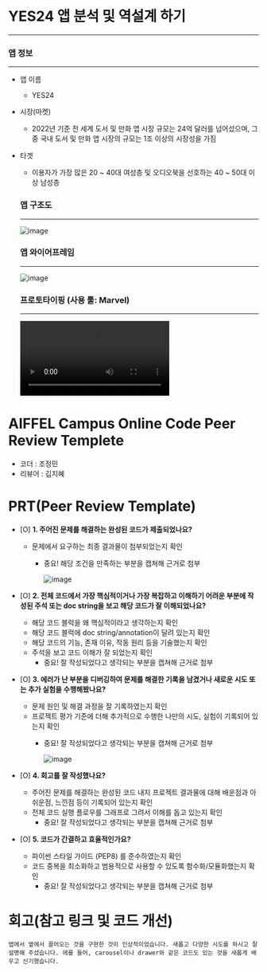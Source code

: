 # YES24 앱 분석 및 역설계 하기
---
### 앱 정보
---
* 앱 이름
    * YES24
* 시장(마켓)
    * 2022년 기준 전 세계 도서 및 만화 앱 시장 규모는 24억 달러를 넘어섰으며, 그 중 국내 도서 및 만화 앱 시장의 규모는 1조 이상의 시장성을 가짐
* 타겟
    * 이용자가 가장 많은 20 ~ 40대 여성층 및 오디오북을 선호하는 40 ~ 50대 이상 남성층

  ### 앱 구조도
  ---
  ![image](https://github.com/user-attachments/assets/18aef22e-0689-4c44-a997-9b4376627554)

  ### 앱 와이어프레임
  ---
  ![image](https://github.com/user-attachments/assets/8a3dc8c8-2058-406f-933c-63ac6f722e3b)

  ### 프로토타이핑 (사용 툴: Marvel)
  ---
  ![video](https://file.notion.so/f/f/c09f8228-29c7-4dcb-8ca3-1de7d3988fab/8fd342ff-515d-4cd5-aa14-3ccb3fe64c01/bandicam_2024-10-22_15-49-32-152.mp4?table=block&id=0b9a5668-80e8-407f-9365-80a87d33bf9b&spaceId=c09f8228-29c7-4dcb-8ca3-1de7d3988fab&expirationTimestamp=1730073600000&signature=p7ZQ82-T_FSR_RA5u4ByWc4ql0KZGatGEPstJQuZSPc&downloadName=bandicam+2024-10-22+15-49-32-152.mp4)
  

# AIFFEL Campus Online Code Peer Review Templete
- 코더 : 조정민
- 리뷰어 : 김지혜 


# PRT(Peer Review Template)
- [O]  **1. 주어진 문제를 해결하는 완성된 코드가 제출되었나요?**
    - 문제에서 요구하는 최종 결과물이 첨부되었는지 확인
        - 중요! 해당 조건을 만족하는 부분을 캡쳐해 근거로 첨부
     
          ![image](https://github.com/user-attachments/assets/69dd5ccf-4ca1-46fd-9f22-b3f6b6f17cfe)

    
- [O]  **2. 전체 코드에서 가장 핵심적이거나 가장 복잡하고 이해하기 어려운 부분에 작성된 
주석 또는 doc string을 보고 해당 코드가 잘 이해되었나요?**
    - 해당 코드 블럭을 왜 핵심적이라고 생각하는지 확인
    - 해당 코드 블럭에 doc string/annotation이 달려 있는지 확인
    - 해당 코드의 기능, 존재 이유, 작동 원리 등을 기술했는지 확인
    - 주석을 보고 코드 이해가 잘 되었는지 확인
        - 중요! 잘 작성되었다고 생각되는 부분을 캡쳐해 근거로 첨부
        
- [O]  **3. 에러가 난 부분을 디버깅하여 문제를 해결한 기록을 남겼거나
새로운 시도 또는 추가 실험을 수행해봤나요?**
    - 문제 원인 및 해결 과정을 잘 기록하였는지 확인
    - 프로젝트 평가 기준에 더해 추가적으로 수행한 나만의 시도, 
    실험이 기록되어 있는지 확인
        - 중요! 잘 작성되었다고 생각되는 부분을 캡쳐해 근거로 첨부
     
          ![image](https://github.com/user-attachments/assets/c187e022-566e-468c-bdba-7e95823b9253)

        
- [O]  **4. 회고를 잘 작성했나요?**
    - 주어진 문제를 해결하는 완성된 코드 내지 프로젝트 결과물에 대해
    배운점과 아쉬운점, 느낀점 등이 기록되어 있는지 확인
    - 전체 코드 실행 플로우를 그래프로 그려서 이해를 돕고 있는지 확인
        - 중요! 잘 작성되었다고 생각되는 부분을 캡쳐해 근거로 첨부
        
- [O]  **5. 코드가 간결하고 효율적인가요?**
    - 파이썬 스타일 가이드 (PEP8) 를 준수하였는지 확인
    - 코드 중복을 최소화하고 범용적으로 사용할 수 있도록 함수화/모듈화했는지 확인
        - 중요! 잘 작성되었다고 생각되는 부분을 캡쳐해 근거로 첨부


# 회고(참고 링크 및 코드 개선)
```
앱에서 옆에서 끌어오는 것을 구현한 것이 인상적이었습니다. 새롭고 다양한 시도를 하시고 잘 설명해 주셨습니다. 에를 들어, carousel이나 drawer와 같은 코드도 있는 것을 새롭게 배우고 신기했습니다. 
```
